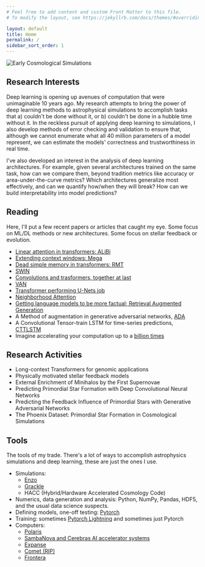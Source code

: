 ```yaml
---
# Feel free to add content and custom Front Matter to this file.
# To modify the layout, see https://jekyllrb.com/docs/themes/#overriding-theme-defaults

layout: default
title: Home
permalink: /
sidebar_sort_order: 1
---
```

![Early Cosmological Simulations](/assets/img/galgif.gif)
## Research Interests
Deep learning is opening up avenues of computation that were unimaginable 10 years ago.  My research attempts to bring the power of deep learning methods to astrophysical simulations to accomplish tasks that a) couldn't be done without it, or b) couldn't be done in a hubble time without it. In the reckless pursuit of applying deep learning to simulations, I also develop methods of error checking and validation to ensure that, although we cannot enumerate what all 40 million parameters of a model represent, we can estimate the models' correctness and trustworthiness in real time.  

I've also developed an interest in the analysis of deep learning architectures.  For example, given several architectures trained on the same task, how can we compare them, beyond tradition metrics like accuracy or area-under-the-curve metrics?  Which architectures generalize most effectively, and can we quantify how/when they will break?  How can we build interpretability into model predictions?  

## Reading
Here, I'll put a few recent papers or articles that caught my eye.  Some focus on ML/DL methods or new architectures.  Some focus on stellar feedback or evolution.

* [Linear attention in transformers: ALiBi](https://arxiv.org/abs/2108.12409)
* [Extending context windows: Mega](https://arxiv.org/abs/2209.10655)
* [Dead simple memory in transformers: RMT](https://arxiv.org/abs/2207.06881)
* [SWIN](https://arxiv.org/pdf/2111.09883.pdf)
* [Convolutions and trasformers, together at last](https://arxiv.org/pdf/2103.15808.pdf)
* [VAN](https://arxiv.org/pdf/2202.09741.pdf)
* [Transformer performing U-Nets job](https://arxiv.org/pdf/2112.01527.pdf)
* [Neighborhood Attention](https://arxiv.org/pdf/2204.07143.pdf)
* [Getting language models to be more factual; Retrieval Augmented Generation](https://arxiv.org/pdf/2005.11401.pdf)
* A Method of augmentation in generative adversarial networks, [ADA](https://nvlabs-fi-cdn.nvidia.com/stylegan2-ada/ada-paper.pdf)
* A Convolutional Tensor-train LSTM for time-series predictions, [CTTLSTM](https://sites.google.com/nvidia.com/conv-tt-lstm)
* Imagine accelerating your computation up to a [billion times](https://developer.nvidia.com/blog/using-ai-based-emulators-to-speed-up-simulations-by-billions-of-times/)


## Research Activities
* Long-context Transformers for genomic applications
* Physically motivated stellar feedback models
* External Enrichment of Minihalos by the First Supernovae
* Predicting Primordial Star Formation with Deep Convolutional Neural Networks
* Predicting the Feedback Influence of Primordial Stars with Generative Adversarial Networks
* The Phoenix Dataset: Primordial Star Formation in Cosmological Simulations

## Tools
The tools of my trade.  There's a lot of ways to accomplish astrophysics simulations and deep learning, these are just the ones I use.
* Simulations: 
    * [Enzo](https://github.com/enzo-project/)
    * [Grackle](https://grackle.readthedocs.io/en/latest)
    * HACC (Hybrid/Hardware Accelerated Cosmology Code)
* Numerics, data generation and analysis: Python, NumPy, Pandas, HDF5, and the usual data science suspects.
* Defining models, one-off testing: [Pytorch](https://pytorch.org)
* Training: sometimes [Pytorch Lightning](https://www.pytorchlightning.ai) and sometimes just Pytorch
* Computers: 
  * [Polaris](https://www.alcf.anl.gov/polaris)
  * [SambaNova and Cerebras AI accelerator systems](https://www.alcf.anl.gov/alcf-ai-testbed) 
  * [Expanse](https://www.sdsc.edu/support/user_guides/expanse.html)
  * [Comet (RIP)](https://www.sdsc.edu/support/user_guides/comet.html) 
  * [Frontera](https://frontera-portal.tacc.utexas.edu/user-guide/intro) 